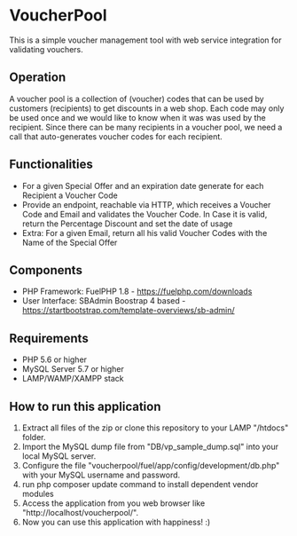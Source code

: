 # VoucherPool
This is a simple voucher management tool with web service integration for validating vouchers.

## Operation
A voucher pool is a collection of (voucher) codes that can be used by customers (recipients) to get discounts in a web shop.
Each code may only be used once and we would like to know when it was was used by the recipient.
Since there can be many recipients in a voucher pool, we need a call that auto-generates voucher codes for each recipient.

## Functionalities
- For a given Special Offer and an expiration date generate for each Recipient a Voucher Code
- Provide an endpoint, reachable via HTTP, which receives a Voucher Code and Email and validates the Voucher Code. In Case it is valid, return the Percentage Discount and set the date of usage
- Extra: For a given Email, return all his valid Voucher Codes with the Name of the Special Offer

## Components
* PHP Framework: FuelPHP 1.8 - https://fuelphp.com/downloads
* User Interface: SBAdmin Boostrap 4 based - https://startbootstrap.com/template-overviews/sb-admin/

## Requirements
* PHP 5.6 or higher
* MySQL Server 5.7 or higher
* LAMP/WAMP/XAMPP stack

## How to run this application
1. Extract all files of the zip or clone this repository to your LAMP "/htdocs" folder.
2. Import the MySQL dump file from "DB/vp_sample_dump.sql" into your local MySQL server.
3. Configure the file "voucherpool/fuel/app/config/development/db.php" with your MySQL username and password.
4. run php composer update command to install dependent vendor modules
5. Access the application from you web browser like "http://localhost/voucherpool/".
6. Now you can use this application with happiness! :)
